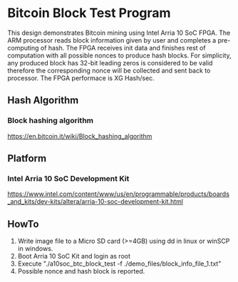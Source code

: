 # Bitcoin Block Test Program
This design demonstrates Bitcoin mining using Intel Arria 10 SoC FPGA. The ARM processor reads block information given by user and completes a pre-computing of hash. The FPGA receives init data and finishes rest of computation with all possible nonces to produce hash blocks. For simplicity, any produced block has 32-bit leading zeros is considered to be valid therefore the corresponding nonce will be collected and sent back to processor. The FPGA performace is XG Hash/sec.

Hash Algorithm
------
### Block hashing algorithm
https://en.bitcoin.it/wiki/Block_hashing_algorithm

Platform
------
### Intel Arria 10 SoC Development Kit
https://www.intel.com/content/www/us/en/programmable/products/boards_and_kits/dev-kits/altera/arria-10-soc-development-kit.html

HowTo
------
1. Write image file to a Micro SD card (>=4GB) using dd in linux or winSCP in windows.
2. Boot Arria 10 SoC Kit and login as root
3. Execute "./a10soc_btc_block_test -f ./demo_files/block_info_file_1.txt"
4. Possible nonce and hash block is reported.
